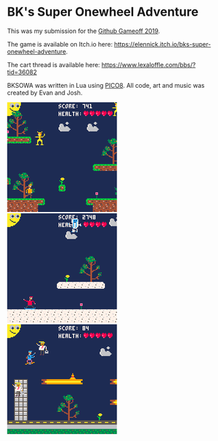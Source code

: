 # BK's Super Onewheel Adventure

This was my submission for the [Github Gameoff 2019](https://itch.io/jam/game-off-2019/rate/525233).

The game is available on Itch.io here: https://elennick.itch.io/bks-super-onewheel-adventure.

The cart thread is available here: https://www.lexaloffle.com/bbs/?tid=36082

BKSOWA was written in Lua using [PICO8](https://www.lexaloffle.com/pico-8.php). All code, art and music was created by Evan and Josh.

![GIF 1](https://github.com/elennick/bksowa/blob/master/pics/bksowa_1.gif)   ![GIF 2](https://github.com/elennick/bksowa/blob/master/pics/bksowa_2.gif)   ![GIF 3](https://github.com/elennick/bksowa/blob/master/pics/bksowa_3.gif)
